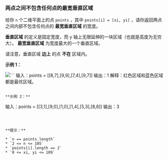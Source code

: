 ### 两点之间不包含任何点的最宽垂直区域 ###
给你 `n` 个二维平面上的点 `points` ，其中 `points[i] = [xi, yi]` ，请你返回两点之间内部不包含任何点的 **最宽垂直区域** 的宽度。

**垂直区域** 的定义是固定宽度，而 y 轴上无限延伸的一块区域（也就是高度为无穷大）。 **最宽垂直区域** 为宽度最大的一个垂直区域。

请注意，垂直区域 **边上** 的点 **不在** 区域内。



**示例 1：**

![](https://assets.leetcode-cn.com/aliyun-lc-upload/uploads/2020/10/31/points3.png)​```
输入：points = [[8,7],[9,9],[7,4],[9,7]]
输出：1
解释：红色区域和蓝色区域都是最优区域。
```

**示例 2：**

```
输入：points = [[3,1],[9,0],[1,0],[1,4],[5,3],[8,8]]
输出：3
```



**提示：**

* `n == points.length`
* `2 <= n <= 105`
* `points[i].length == 2`
* `0 <= xi, yi <= 109`

